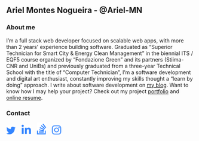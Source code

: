 ## Ariel Montes Nogueira - @Ariel-MN


### About me
I’m a full stack web developer focused on scalable web apps, with more than 2 years' experience building software. Graduated as “Superior Technician for Smart City & Energy Clean Management” in the biennial ITS / EQF5 course organized by “Fondazione Green” and its partners (Stiima-CNR and UniBs) and previously graduated from a three-year Technical School with the title of “Computer Technician”, I’m a software development and digital art enthusiast, constantly improving my skills thought a “learn by doing” approach.
I write about software development on [my blog](https://montesariel.com/blog). Want to know how I may help your project? Check out my project [portfolio](https://montesariel.com/portfolio) and [online resume](https://montesariel.com/resume).


### Contact
[<img src="https://github.com/Ariel-MN/Ariel-MN/blob/master/Assets/twitter.svg" alt="twitter" width="25"></img>](https://twitter.com/@montes_dev) &nbsp;&nbsp;
[<img src="https://github.com/Ariel-MN/Ariel-MN/blob/master/Assets/linkedin.svg" alt="linkedin" width="25"></img>](https://linkedin.com/in/ariel-mn/en) &nbsp;&nbsp;
[<img src="https://github.com/Ariel-MN/Ariel-MN/blob/master/Assets/stackoverflow.svg" alt="stackoverflow" width="25"></img>](https://stackoverflow.com/story/ariel-mn) &nbsp;&nbsp;
[<img src="https://github.com/Ariel-MN/Ariel-MN/blob/master/Assets/instagram.svg" alt="instagram" width="25"></img>](https://www.instagram.com/ariel_mn1/) &nbsp;&nbsp;
